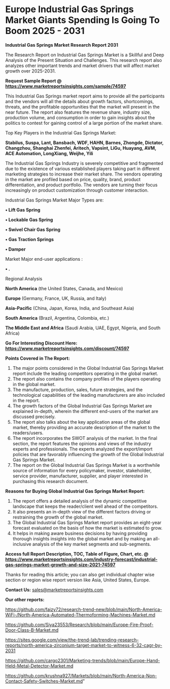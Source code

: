 # Europe Industrial Gas Springs Market Giants Spending Is Going To Boom 2025 - 2031

<strong>Industrial Gas Springs Market Research Report 2031</strong>

The Research Report on Industrial Gas Springs Market is a Skillful and Deep Analysis of the Present Situation and Challenges. This research report also analyzes other important trends and market drivers that will affect market growth over 2025-2031.

<strong>Request Sample Report @ <a href=https://www.marketreportsinsights.com/sample/74597>https://www.marketreportsinsights.com/sample/74597</a></strong>

This Industrial Gas Springs market report aims to provide all the participants and the vendors will all the details about growth factors, shortcomings, threats, and the profitable opportunities that the market will present in the near future. The report also features the revenue share, industry size, production volume, and consumption in order to gain insights about the politics to contest for gaining control of a large portion of the market share.

Top Key Players in the Industrial Gas Springs Market:

<strong>Stabilus, Suspa, Lant, Bansbach, WDF, HAHN, Barnes, Zhongde, Dictator, Changzhou, Shanghai Zhenfei, Aritech, Vapsint, LiGu, Huayang, AVM, ACE Automation, LongXiang, Weijhe, Yili</strong>

The Industrial Gas Springs Industry is severely competitive and fragmented due to the existence of various established players taking part in different marketing strategies to increase their market share. The vendors operating in the market are profiled based on price, quality, brand, product differentiation, and product portfolio. The vendors are turning their focus increasingly on product customization through customer interaction.

Industrial Gas Springs Market Major Types are:

<strong>• Lift Gas Spring

• Lockable Gas Spring

• Swivel Chair Gas Spring

• Gas Traction Springs

• Damper</strong>

Market Major end-user applications :

<strong>• .</strong>

Regional Analysis

</u><strong><b>North America</b></strong> (the United States, Canada, and Mexico)

<strong><b>Europe </b></strong>(Germany, France, UK, Russia, and Italy)

<strong><b>Asia-Pacific</b></strong> (China, Japan, Korea, India, and Southeast Asia)

<strong><b>South America</b></strong> (Brazil, Argentina, Colombia, etc.)

<strong><b>The Middle East and Africa</b></strong> (Saudi Arabia, UAE, Egypt, Nigeria, and South Africa)

<strong>Go For Interesting Discount Here: <a href=https://www.marketreportsinsights.com/discount/74597>https://www.marketreportsinsights.com/discount/74597</a></strong>

<strong>Points Covered in The Report:</strong>
<ol>
  <li>The major points considered in the Global Industrial Gas Springs Market report include the leading competitors operating in the global market.</li>
  <li>The report also contains the company profiles of the players operating in the global market.</li>
  <li>The manufacture, production, sales, future strategies, and the technological capabilities of the leading manufacturers are also included in the report.</li>
  <li>The growth factors of the Global Industrial Gas Springs Market are explained in-depth, wherein the different end-users of the market are discussed precisely.</li>
  <li>The report also talks about the key application areas of the global market, thereby providing an accurate description of the market to the readers/users.</li>
  <li>The report incorporates the SWOT analysis of the market. In the final section, the report features the opinions and views of the industry experts and professionals. The experts analyzed the export/import policies that are favorably influencing the growth of the Global Industrial Gas Springs Market.</li>
  <li>The report on the Global Industrial Gas Springs Market is a worthwhile source of information for every policymaker, investor, stakeholder, service provider, manufacturer, supplier, and player interested in purchasing this research document.</li>
</ol>
<strong>Reasons for Buying Global Industrial Gas Springs Market Report:</strong>

<ol>
  <li>The report offers a detailed analysis of the dynamic competitive landscape that keeps the reader/client well ahead of the competitors.</li>
  <li>It also presents an in-depth view of the different factors driving or restraining the growth of the global market.</li>
  <li>The Global Industrial Gas Springs Market report provides an eight-year forecast evaluated on the basis of how the market is estimated to grow.</li>
  <li>It helps in making aware business decisions by having providing thorough insights insights into the global market and by making an all-inclusive analysis of the key market segments and sub-segments.</li>
</ol>
<strong>Access full Report Description, TOC, Table of Figure, Chart, etc. @ <a href=https://www.marketreportsinsights.com/industry-forecast/industrial-gas-springs-market-growth-and-size-2021-74597>https://www.marketreportsinsights.com/industry-forecast/industrial-gas-springs-market-growth-and-size-2021-74597</a></strong>


Thanks for reading this article; you can also get individual chapter wise section or region wise report version like Asia, United States, Europe.

<strong>Contact Us:</strong>
sales@marketreportsinsights.com

<strong>Our other reports:</strong>

<a href=https://github.com/faizy72/research-trend-new/blob/main/North-America-WiFi-/North-America-Automated-Thermoforming-Machines-Market.md>https://github.com/faizy72/research-trend-new/blob/main/North-America-WiFi-/North-America-Automated-Thermoforming-Machines-Market.md</a>

<a href=https://github.com/Siya23553/Research/blob/main/Europe-Fire-Proof-Door-Class-B-Market.md>https://github.com/Siya23553/Research/blob/main/Europe-Fire-Proof-Door-Class-B-Market.md</a>

<a href=https://sites.google.com/view/the-trend-lab/trending-research-reports/north-america-zirconium-target-market-to-witness-6-32-cagr-by-2031>https://sites.google.com/view/the-trend-lab/trending-research-reports/north-america-zirconium-target-market-to-witness-6-32-cagr-by-2031</a>

<a href=https://github.com/cargo2301/Marketing-trends/blob/main/Europe-Hand-Held-Metal-Detector-Market.md>https://github.com/cargo2301/Marketing-trends/blob/main/Europe-Hand-Held-Metal-Detector-Market.md</a>

<a href=https://github.com/krushna927/Markets/blob/main/North-America-Non-Contact-Safety-Switches-Market.md>https://github.com/krushna927/Markets/blob/main/North-America-Non-Contact-Safety-Switches-Market.md</a>"

